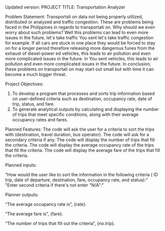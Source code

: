 Updated version:
PROJECT TITLE: Transportation Analyzer

Problem Statement:
Transportsti on data not being properly utilized, distributed or analyzed and traffic congestion.
These are problems being faced in the
Philippines in regards to transportati on. Why should we even worry about such problems?
Well this problems
can lead to even more issues in the future, let's take traffic
You sent
let's take traffic congestion for example. If all cars are stuck in one place they would be forced to stay on for a longer period therefore releasing more dangerous funes from the exhaust of diesel-power ed vehicles, this leads to air
pollution and even more complicated issues in the future.
In
You sent
vehicles, this leads to air
pollution and even more complicated issues in the future.
In conclusion, these problems on transportati on may start out small but with time it can become a much bigger threat.

Project Objectives:
1. To develop a program that processes and sorts trip information based on user-defined criteria such as destination, occupancy rate, date of trip, status, and fare.
2. To generate analytical outputs by calculating and displaying the number of trips that meet specific conditions, along with their average occupancy rates and fares.

Planned Features:
The code will ask the user for a criteria to sort the trips with (destination, travel duration, bus operator).
The code will ask for a secondary criteria if any.
The code will display the number of trips that fill the criteria.
The code will display the average occupancy rate of the trips that fill the criteria.
The code will display the average fare of the trips that fill the criteria.

Planned inputs:

"How would the user like to sort the information in the following criteria ( ID trip, date of departure, destination, fare, occupancy rate, and status):"
"Enter second criteria if there's not enter "N/A":”

Planner outputs: 

“The average occupancy rate is”, {rate}.

“The average fare is”, {fare}.

“The number of trips that fill out the criteria”, {no.trip}.
